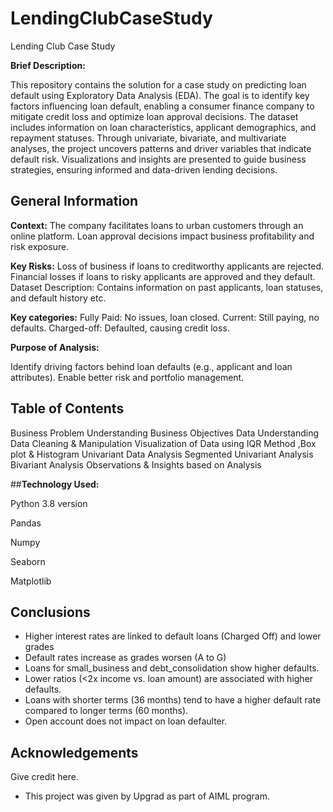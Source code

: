 # LendingClubCaseStudy
Lending Club Case Study

**Brief Description:**

This repository contains the solution for a case study on predicting loan default using Exploratory Data Analysis (EDA). The goal is to identify key factors influencing loan default, enabling a consumer finance company to mitigate credit loss and optimize loan approval decisions. The dataset includes information on loan characteristics, applicant demographics, and repayment statuses. Through univariate, bivariate, and multivariate analyses, the project uncovers patterns and driver variables that indicate default risk. Visualizations and insights are presented to guide business strategies, ensuring informed and data-driven lending decisions.

## General Information
**Context:**
The company facilitates loans to urban customers through an online platform.
Loan approval decisions impact business profitability and risk exposure.

**Key Risks:**
Loss of business if loans to creditworthy applicants are rejected.
Financial losses if loans to risky applicants are approved and they default.
Dataset Description:
Contains information on past applicants, loan statuses, and default history etc.

**Key categories:**
Fully Paid: No issues, loan closed.
Current: Still paying, no defaults.
Charged-off: Defaulted, causing credit loss.

**Purpose of Analysis:**

Identify driving factors behind loan defaults (e.g., applicant and loan attributes).
Enable better risk and portfolio management.


## Table of Contents
Business Problem Understanding
Business Objectives
Data Understanding
Data Cleaning & Manipulation
Visualization of Data using IQR Method ,Box plot & Histogram
Univariant Data Analysis
Segmented Univariant Analysis
Bivariant Analysis
Observations & Insights based on Analysis

##**Technology Used:**

Python 3.8 version

Pandas

Numpy

Seaborn

Matplotlib

## Conclusions
- Higher interest rates are linked to default loans (Charged Off) and lower grades
- Default rates increase as grades worsen (A to G)
- Loans for small_business and debt_consolidation show higher defaults.
- Lower ratios (<2x income vs. loan amount) are associated with higher defaults.
- Loans with shorter terms (36 months) tend to have a higher default rate compared to longer terms (60 months).
- Open account does not impact on loan defaulter.





## Acknowledgements
Give credit here.
- This project was given by Upgrad as part of AIML program.






